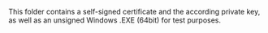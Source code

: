 This folder contains a self-signed certificate and the according private key,
as well as an unsigned Windows .EXE (64bit) for test purposes.
